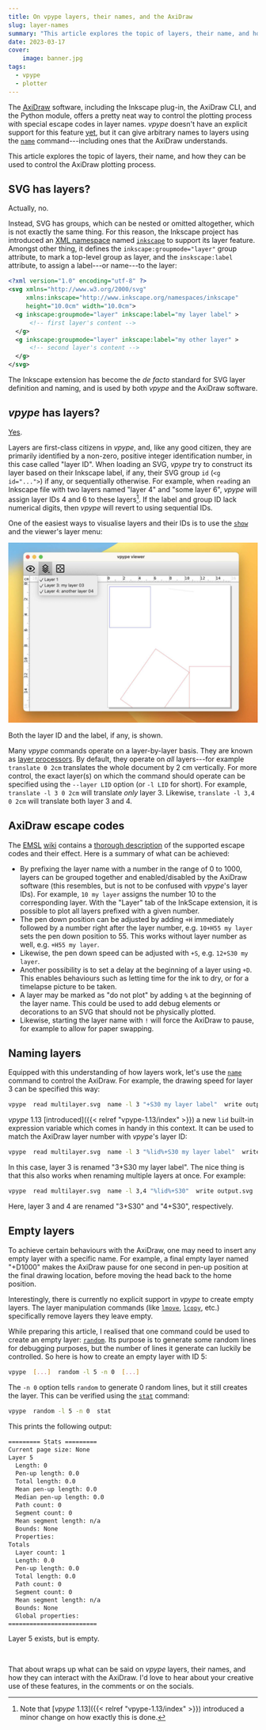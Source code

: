```yaml
---
title: On vpype layers, their names, and the AxiDraw
slug: layer-names
summary: "This article explores the topic of layers, their name, and how they can be used to control the AxiDraw plotting process."
date: 2023-03-17
cover:
    image: banner.jpg
tags:
  - vpype
  - plotter
---
```


The [AxiDraw](https://axidraw.com) software, including the Inkscape plug-in, the AxiDraw CLI, and the Python module, offers a pretty neat way to control the plotting process with special escape codes in layer names. *vpype* doesn't have an explicit support for this feature [yet](https://github.com/abey79/vpype/issues/604), but it can give arbitrary names to layers using the [`name`](https://vpype.readthedocs.io/en/latest/reference.html#name) command---including ones that the AxiDraw understands.

This article explores the topic of layers, their name, and how they can be used to control the AxiDraw plotting process. 


## SVG has layers?

Actually, no.

Instead, SVG has groups, which can be nested or omitted altogether, which is not exactly the same thing. For this reason, the Inkscape project has introduced an [XML namespace](https://inkscape.org/namespaces/inkscape/) named [`inkscape`](https://inkscape.org/namespaces/inkscape/) to support its layer feature. Amongst other thing, it defines the `inkscape:groupmode="layer"` group attribute, to mark a top-level group as layer, and the `inskscape:label` attribute, to assign a label---or name---to the layer:

```svg
<?xml version="1.0" encoding="utf-8" ?>
<svg xmlns="http://www.w3.org/2000/svg"
     xmlns:inkscape="http://www.inkscape.org/namespaces/inkscape"
     height="10.0cm" width="10.0cm">
  <g inkscape:groupmode="layer" inkscape:label="my layer label" >
      <!-- first layer's content -->
  </g>
  <g inkscape:groupmode="layer" inkscape:label="my other layer" >
      <!-- second layer's content -->
  </g>
</svg>
```

The Inkscape extension has become the *de facto* standard for SVG layer definition and naming, and is used by both *vpype* and the AxiDraw software.


## *vpype* has layers? 

[Yes](https://vpype.readthedocs.io/en/latest/fundamentals.html#lines-and-layers).

Layers are first-class citizens in *vpype*, and, like any good citizen, they are primarily identified by a non-zero, positive integer identification number, in this case called "layer ID". When loading an SVG, *vpype* try to construct its layer based on their Inkscape label, if any, their SVG group `id` (`<g id="...">`) if any, or sequentially otherwise. For example, when `read`ing an Inkscape file with two layers named "layer 4" and "some layer 6", *vpype* will assign layer IDs 4 and 6 to these layers[^lid]. If the label and group ID lack numerical digits, then *vpype* will revert to using sequential IDs.

[^lid]: Note that [*vpype* 1.13]({{< relref "vpype-1.13/index" >}}) introduced a minor change on how exactly this is done.

One of the easiest ways to visualise layers and their IDs is to use the [`show`](https://vpype.readthedocs.io/en/latest/reference.html#show) and the viewer's layer menu:

![vpype displaying a SVG and its layers](layer_menu.jpg)

Both the layer ID and the label, if any, is shown.

Many *vpype* commands operate on a layer-by-layer basis. They are known as [layer processors](https://vpype.readthedocs.io/en/latest/fundamentals.html#layer-processors). By default, they operate on *all* layers---for example `translate 0 2cm` translates the whole document by 2 cm vertically. For more control, the exact layer(s) on which the command should operate can be specified using the `--layer LID` option (or `-l LID` for short). For example, `translate -l 3 0 2cm` will translate *only* layer 3. Likewise, `translate -l 3,4 0 2cm` will translate both layer 3 and 4.


## AxiDraw escape codes

The [EMSL](https://www.evilmadscientist.com) [wiki](https://wiki.evilmadscientist.com/Main_Page) contains a [thorough description](https://wiki.evilmadscientist.com/AxiDraw_Layer_Control#Syntax) of the supported escape codes and their effect. Here is a summary of what can be achieved:

- By prefixing the layer name with a number in the range of 0 to 1000, layers can be grouped together and enabled/disabled by the AxiDraw software (this resembles, but is not to be confused with *vpype*'s layer IDs). For example, `10 my layer` assigns the number 10 to the corresponding layer. With the "Layer" tab of the InkScape extension, it is possible to plot all layers prefixed with a given number. 
- The pen down position can be adjusted by adding `+H` immediately followed by a number right after the layer number, e.g. `10+H55 my layer` sets the pen down position to 55. This works without layer number as well, e.g. `+H55 my layer`.
- Likewise, the pen down speed can be adjusted with `+S`, e.g. `12+S30 my layer`.
- Another possibility is to set a delay at the beginning of a layer using `+D`. This enables behaviours such as letting time for the ink to dry, or for a timelapse picture to be taken.
- A layer may be marked as "do not plot" by adding `%` at the beginning of the layer name. This could be used to add debug elements or decorations to an SVG that should not be physically plotted.
- Likewise, starting the layer name with `!` will force the AxiDraw to pause, for example to allow for paper swapping.



## Naming layers

Equipped with this understanding of how layers work, let's use the [`name`](https://vpype.readthedocs.io/en/latest/reference.html#name) command to control the AxiDraw. For example, the drawing speed for layer 3 can be specified this way:

```bash
vpype  read multilayer.svg  name -l 3 "+S30 my layer label"  write output.svg 
```

*vpype* 1.13 [introduced]({{< relref "vpype-1.13/index" >}}) a new `lid` built-in expression variable which comes in handy in this context. It can be used to match the AxiDraw layer number with *vpype*'s layer ID:

```bash
vpype  read multilayer.svg  name -l 3 "%lid%+S30 my layer label"  write output.svg 
```

In this case, layer 3 is renamed "3+S30 my layer label". The nice thing is that this also works when renaming multiple layers at once. For example:

```bash
vpype  read multilayer.svg  name -l 3,4 "%lid%+S30"  write output.svg 
```

Here, layer 3 and 4 are renamed "3+S30" and "4+S30", respectively.


## Empty layers

To achieve certain behaviours with the AxiDraw, one may need to insert any empty layer with a specific name. For example, a final empty layer named "+D1000" makes the AxiDraw pause for one second in pen-up position at the final drawing location, before moving the head back to the home position.

Interestingly, there is currently no explicit support in  *vpype* to create empty layers. The layer manipulation commands (like [`lmove`](https://vpype.readthedocs.io/en/latest/reference.html#lmove), [`lcopy`](https://vpype.readthedocs.io/en/latest/reference.html#lcopy), etc.) specifically remove layers they leave empty.

While preparing this article, I realised that one command could be used to create an empty layer: [`random`](https://vpype.readthedocs.io/en/latest/reference.html#random). Its purpose is to generate some random lines for debugging purposes, but the number of lines it generate can luckily be controlled. So here is how to create an empty layer with ID 5:

```bash
vpype  [...]  random -l 5 -n 0  [...]
```

The `-n 0` option tells `random` to generate 0 random lines, but it still creates the layer. This can be verified using the [`stat`](https://vpype.readthedocs.io/en/latest/reference.html#stat) command:

```bash
vpype  random -l 5 -n 0  stat
```

This prints the following output:

```
========= Stats =========
Current page size: None
Layer 5
  Length: 0
  Pen-up length: 0.0
  Total length: 0.0
  Mean pen-up length: 0.0
  Median pen-up length: 0.0
  Path count: 0
  Segment count: 0
  Mean segment length: n/a
  Bounds: None
  Properties:
Totals
  Layer count: 1
  Length: 0.0
  Pen-up length: 0.0
  Total length: 0.0
  Path count: 0
  Segment count: 0
  Mean segment length: n/a
  Bounds: None
  Global properties:
=========================
```

Layer 5 exists, but is empty.

<br/>

That about wraps up what can be said on *vpype* layers, their names, and how they can interact with the AxiDraw. I'd love to hear about your creative use of these features, in the comments or on the socials.


<!--

## Putting it all together

Let wrap up by considering a complete example. We'll use [this SVG](example.svg) as starting point:

![two-color concentric patterns](example.svg)

This is a two-layer file laid out on 10x10cm page.

For the purpose of this example, let's say we want to control the pen-down height and speed for the two layers, and then create an ink-bleed stain in the middle.

```bash
vpype \
  read  example.svg \
  name "%lid%+H35+S50" \
  circle -l 3 5cm 5cm 0.1px \
  name -l 3 %lid% \
  random -l 4 -n 0 \
  name -l 4 "%lid%+D10000" \
  show
```

Here is what happens:
- After reading the input file, we first rename the two layers to set the pen-down height to 35 and the speed to 50.
- We then draw a tiny circle in the middle of a new layer with an ID of 3, which we renamed with its number[^name].
- Then, we create an empty layer with ID 4, which we rename "4+D10000" to tell the AxiDraw to make a 10-second pause before starting layer 4. This happens right at the end of plotting layer 3, *before* the pen is raised to move to layer 4. This effectively lets the pen bleeding just after drawing the small circle.

[^name]: This is technically not necessary as the [`write`](https://vpype.readthedocs.io/en/latest/reference.html#write) automatically uses the ID as name for unnamed layers.

And here is the final result, ready to be plotted with the AxiDraw:

![adfas](example.jpg)

-->
